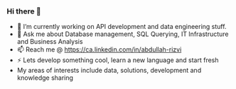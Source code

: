 ### Hi there 👋


- 🔭 I’m currently working on API development and data engineering stuff.
- 💬 Ask me about Database management, SQL Querying, IT Infrastructure and Business Analysis
- 📫 Reach me @ https://ca.linkedin.com/in/abdullah-rizvi
- ⚡ Lets develop something cool, learn a new language and start fresh
- My areas of interests include data, solutions, development and knowledge sharing
